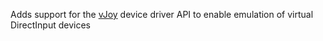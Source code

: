 ﻿Adds support for the [vJoy](http://vjoystick.sourceforge.net/site/) device driver API to enable emulation of virtual DirectInput devices
